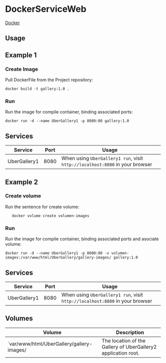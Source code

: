 # DockerServiceWeb

[Docker](http://docker.com)

## Usage
## Example 1
### Create Image

Pull DockerFile from the Project repository:

    docker build -t gallery:1.0 .

### Run

Run the image for compile container, binding associated ports:

    docker run -d --name UberGallery1 -p 8080:80 gallery:1.0

## Services

Service     | Port | Usage
------------|------|------
UberGallery1| 8080 | When using `UberGallery1 run`, visit `http://localhost:8080` in your browser

## Example 2

### Create volume
Run the sentence for create volume:

       docker volume create volumen-images

### Run

Run the image for compile container, binding associated ports and asociate volume:

    docker run -d --name UberGallery1 -p 8080:80 -v volumen-images:/var/www/html/UberGallery/gallery-images/ gallery:1.0

## Services

Service     | Port | Usage
------------|------|------
UberGallery1| 8080 | When using `UberGallery1 run`, visit `http://localhost:8080` in your browser

## Volumes

Volume          | Description
----------------|-------------
`var/www/html/UberGallery/gallery-images/| The location of the Gallery of UberGallery2 application root.



